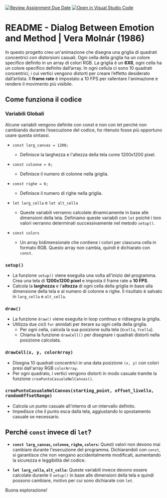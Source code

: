 [![Review Assignment Due Date](https://classroom.github.com/assets/deadline-readme-button-22041afd0340ce965d47ae6ef1cefeee28c7c493a6346c4f15d667ab976d596c.svg)](https://classroom.github.com/a/HEVN0QSv)
[![Open in Visual Studio Code](https://classroom.github.com/assets/open-in-vscode-2e0aaae1b6195c2367325f4f02e2d04e9abb55f0b24a779b69b11b9e10269abc.svg)](https://classroom.github.com/online_ide?assignment_repo_id=16642292&assignment_repo_type=AssignmentRepo)
# README - Dialog Between Emotion and Method | Vera Molnár (1986)

In questo progetto creo un'animazione che disegna una griglia di quadrati concentrici con distorsioni casuali. Ogni cella della griglia ha un colore specifico definito in un array di colori RGB.
La griglia è un **6X6**, ogni cella ha un colore specifico definito dall’array. In ogni cellula ci sono 10 quadrati concentrici, i cui vertici vengono distorti per creare l’effetto desiderato dall’artista.
Il **frame rate** è impostato a 10 FPS per rallentare l'animazione e rendere il movimento più visibile.

## Come funziona il codice

### Variabili Globali

Alcune variabili vengono definite con const e non con let perché non cambiando durante l’esecuzione del codice, ho ritenuto fosse più opportuno usare questa sintassi. 

- `const larg_canvas = 1200;`
  - Definisce la larghezza e l'altezza della tela come 1200x1200 pixel.

- `const colonne = 6;`
  - Definisce il numero di colonne nella griglia.

- `const righe = 6;`
  - Definisce il numero di righe nella griglia.

- `let larg_cella` e `let alt_cella`
  - Queste variabili verranno calcolate dinamicamente in base alle dimensioni della tela. Definiamo queste variabili con `let` poiché i loro valori verranno determinati successivamente nel metodo `setup()`.

- `const colors`
  - Un array bidimensionale che contiene i colori per ciascuna cella in formato RGB. Questo array non cambia, quindi è dichiarato con `const`.

### `setup()`

- La funzione `setup()` viene eseguita una volta all'inizio del programma. Crea una tela di **1200x1200 pixel** e imposta il frame rate a **10 FPS**.
- Calcola la **larghezza** e l'**altezza** di ogni cella della griglia in base alla dimensione della tela e al numero di colonne e righe. Il risultato è salvato in `larg_cella` e `alt_cella`.

### `draw()`

- La funzione `draw()` viene eseguita in loop continuo e ridisegna la griglia.
- Utilizza due cicli `for` annidati per iterare su ogni cella della griglia.
  - Per ogni cella, calcola la sua posizione sulla tela (`Xcella`, `Ycella`).
  - Chiama la funzione `drawCell()` per disegnare i quadrati distorti nella posizione calcolata.

### `drawCell(x, y, colorArray)`

- Disegna 10 quadrati concentrici in una data posizione `(x, y)` con colori presi dall'array RGB `colorArray`.
- Per ogni quadrato, i vertici vengono distorti in modo casuale tramite la funzione `creaPuntoCasualeNelCanvas()`.

### `creaPuntoCasualeNelCanvas(starting_point, offset_livello, randomOffsetRange)`

- Calcola un punto casuale all'interno di un intervallo definito.
- Impedisce che il punto esca dalla tela, aggiustando lo spostamento casuale se necessario.

## Perché `const` invece di `let`?

- **`const larg_canvas`, `colonne`, `righe`, `colors`:** Questi valori non devono mai cambiare durante l'esecuzione del programma. Dichiarandoli con `const`, si garantisce che non vengano accidentalmente modificati, aumentando la sicurezza e leggibilità del codice.
  
- **`let larg_cella`, `alt_cella`:** Queste variabili invece devono essere calcolate durante il `setup()` in base alle dimensioni della tela e quindi possono cambiare, motivo per cui sono dichiarate con `let`.


Buona esplorazione!
